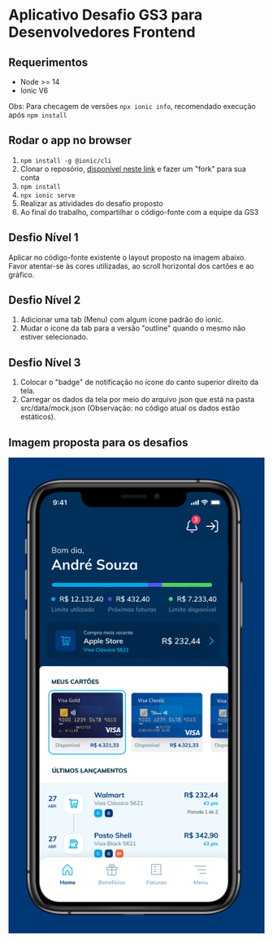 # Aplicativo Desafio GS3 para Desenvolvedores Frontend

## Requerimentos
- Node >= 14
- Ionic V6

Obs: Para checagem de versões `npx ionic info`, recomendado execução após `npm install`

## Rodar o app no browser

1. `npm install -g @ionic/cli`
2. Clonar o reposório, [disponível neste link](https://gitlab.com/gs3tecnologia/desafio-gs3-css) e fazer um "fork" para sua conta
3. `npm install`
4. `npx ionic serve`
5. Realizar as atividades do desafio proposto
6. Ao final do trabalho, compartilhar o código-fonte com a equipe da GS3

## Desfio Nível 1
Aplicar no código-fonte existente o layout proposto na imagem abaixo. Favor atentar-se às cores utilizadas, ao scroll horizontal dos cartões e ao gráfico.

## Desfio Nível 2
1. Adicionar uma tab (Menu) com algum ícone padrão do ionic.
2. Mudar o ícone da tab para a versão "outline" quando o mesmo não estiver selecionado. 

## Desfio Nível 3
1. Colocar o "badge" de notificação no ícone do canto superior direito da tela.
2. Carregar os dados da tela por meio do arquivo json que está na pasta src/data/mock.json (Observação: no código atual os dados estão estáticos).

## Imagem proposta para os desafios
![Alt ou título da imagem](telaApp.png)
